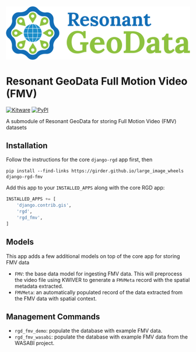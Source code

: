 [![logo](https://raw.githubusercontent.com/ResonantGeoData/ResonantGeoData/main/logos/RGD_Logo.png)](https://github.com/ResonantGeoData/ResonantGeoData/)

# Resonant GeoData Full Motion Video (FMV)

[![Kitware](https://img.shields.io/badge/Made%20by-Kitware-blue)](https://www.kitware.com/)
[![PyPI](https://img.shields.io/pypi/v/django-rgd-fmv.svg?logo=python&logoColor=white)](https://pypi.org/project/django-rgd-fmv/)

A submodule of Resonant GeoData for storing Full Motion Video (FMV) datasets


## Installation

Follow the instructions for the core `django-rgd` app first, then

```
pip install --find-links https://girder.github.io/large_image_wheels django-rgd-fmv
```

Add this app to your `INSTALLED_APPS` along with the core RGD app:

```py
INSTALLED_APPS += [
    'django.contrib.gis',
    'rgd',
    'rgd_fmv',
]
```


## Models

This app adds a few additional models on top of the core app for storing FMV data

- `FMV`: the base data model for ingesting FMV data. This will preprocess the video file using KWIVER to generate a `FMVMeta` record with the spatial metadata extracted.
- `FMVMeta`: an automatically populated record of the data extracted from the FMV data with spatial context.

## Management Commands

- `rgd_fmv_demo`: populate the database with example FMV data.
- `rgd_fmv_wasabi`: populate the database with example FMV data from the WASABI project.
